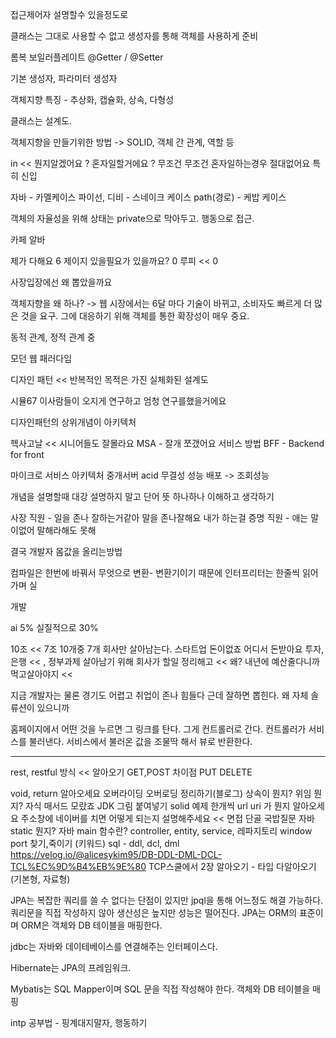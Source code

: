 
접근제어자 설명할수 있을정도로

클래스는 그대로 사용할 수 없고
생성자를 통해 객체를 사용하게 준비

롬복
보일러플레이트
@Getter / @Setter

기본 생성자, 파라미터 생성자

객체지향 특징 - 추상화, 캡슐화, 상속, 다형성

클래스는 설계도.

객체지향을 만들기위한 방법 -> SOLID, 객체 간 관계, 역할 등

in << 뭔지알겠어요 ?
혼자일할거에요 ?
무조건 무조건 혼자일하는경우 절대없어요 특히 신입

자바 - 카멜케이스
파이선, 디비 - 스네이크 케이스
path(경로) - 케밥 케이스

객체의 자율성을 위해 상태는 private으로 막아두고. 행동으로 접근.


카페 알바

제가 다해요 6
제이지 있을필요가 있을까요? 0
루피 << 0

사장입장에선 왜 뽑았을까요

객체지향을 왜 하나? -> 웹 시장에서는 6달 마다 기술이 바뀌고, 소비자도 빠르게 더 많은 것을 요구. 그에 대응하기 위해 객체를 통한 확장성이 매우 중요.

동적 관계, 정적 관계 중

모던 웹 패러다임

디자인 패턴 << 반복적인 목적은 가진 실체화된 설계도

시뮬67
이사람들이 오지게 연구하고 엄청 연구를했을거에요

디자인패턴의 상위개념이 아키텍처

헥사고날 << 시니어들도 잘몰라요
MSA  -  잘개 쪼갰어요 서비스 방법
BFF - Backend for front 

마이크로 서비스 아키텍처
중개서버
acid 무결성
성능
배포 -> 조회성능

개념을 설명할때 대강 설명하지 말고 단어 뜻 하나하나 이해하고 생각하기

사장 
직원 - 일을 존나 잘하는거같아 말을 존나잘해요  내가 하는걸 증명
직원 - 애는 말이없어 말해라해도 못해

결국 개발자 몸값을 올리는방법 

컴파일은 한번에 바꿔서 무엇으로 변환- 변환기이기 때문에
인터프리터는 한줄씩 읽어가며 실


개발

ai 5%
실질적으로 30%

10조 << 7조
10개중 7개 회사만 살아남는다.
스타트업 돈이없죠 어디서 돈받아요 투자, 은행 << , 정부과제 
살아남기 위해 회사가 할일 정리해고 << 왜? 내년에 예산줄다니까 먹고살아야지 << 

지금 개발자는 물론 경기도 어렵고 취업이 존나 힘들다
근데 잘하면 뽑힌다. 왜 자체 솔류션이 있으니까



홈페이지에서 어떤 것을 누르면 그 링크를 탄다. 
그게 컨트롤러로 간다. 
컨트롤러가 서비스를 불러낸다.
서비스에서 불러온 값을 조물딱 해서 뷰로 반환한다.





-----------------------------

rest, restful 방식 << 알아오기
GET,POST 차이점 PUT DELETE

void, return 알아오세요
오버라이딩 오버로딩 정리하기(블로그)
상속이 뭔지? 위임 뭔지? 자식
매서드 모랐죠
JDK 그림 붙여넣기
solid 예제 한개씩
url uri 가 뭔지 알아오세요
주소창에 네이버를 치면 어떻게 되는지 설명해주세요 << 면접 단골 국밥질문
자바 static 뭔지?
자바 main 함수란?
controller, entity, service, 레파지토리
window port 찾기,죽이기 (키워드)
sql - ddl, dcl, dml
https://velog.io/@alicesykim95/DB-DDL-DML-DCL-TCL%EC%9D%B4%EB%9E%80
TCP스쿨에서 2장 알아오기 - 타입 다알아오기(기본형, 자료형)


JPA는 복잡한 쿼리를 쓸 수 없다는 단점이 있지만 jpql을 통해 어느정도 해결 가능하다.
쿼리문을 직접 작성하지 않아 생산성은 높지만 성능은 떨어진다.
JPA는 ORM의 표준이며 ORM은 객체와 DB 테이블을 매핑한다.

jdbc는 자바와 데이테베이스를 연결해주는 인터페이스다. 

Hibernate는 JPA의 프레임워크.

Mybatis는 SQL Mapper이며 SQL 문을 직접 작성해야 한다.
객체와 DB 테이블을 매핑

intp 공부법 - 핑계대지말자, 행동하기